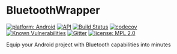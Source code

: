 # BluetoothWrapper

[![platform: Android](https://img.shields.io/badge/platform-Android-yellowgreen.svg)](https://developer.android.com/index.html)
[![API](https://img.shields.io/badge/API-19%2B-blue.svg?style=flat)](https://android-arsenal.com/api?level=19)
[![Build Status](https://travis-ci.org/GeorgiosGoniotakis/BluetoothWrapper.svg?branch=master)](https://travis-ci.org/GeorgiosGoniotakis/BluetoothWrapper)
[![codecov](https://codecov.io/gh/GeorgiosGoniotakis/BluetoothWrapper/branch/master/graph/badge.svg)](https://codecov.io/gh/GeorgiosGoniotakis/BluetoothWrapper)
[![Known Vulnerabilities](https://snyk.io/test/github/GeorgiosGoniotakis/BluetoothWrapper/badge.svg)](https://snyk.io/test/github/GeorgiosGoniotakis/BluetoothWrapper)
[![Gitter](https://badges.gitter.im/BluetoothWrapperAndroid/Lobby.svg)](https://gitter.im/BluetoothWrapperAndroid/Lobby?utm_source=badge&utm_medium=badge&utm_campaign=pr-badge&utm_content=body_badge)
[![license: MPL 2.0](https://img.shields.io/badge/license-MPL%202.0-orange.svg)](https://opensource.org/licenses/MPL-2.0)

Equip your Android project with Bluetooth capabilities into minutes
